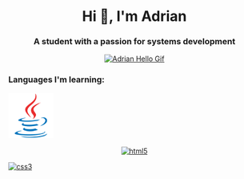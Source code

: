 <h1 align="center">Hi 👋, I'm Adrian</h1>
<h3 align="center">A student with a passion for systems development</h3>


<p align="center"><a  href="Your heart <3" target="_blank" rel="noreferrer"> <img src="C:\Users\adria\Desktop\Adrian\Adrian Saludo.gif" alt="Adrian Hello Gif" width="500" height="500"/>
</a>
</p>

<h3 align="left">Languages I'm learning:</h3>
<p align="left"> <a href="https://www.java.com" target="_blank" rel="noreferrer"> <img src="https://raw.githubusercontent.com/devicons/devicon/master/icons/java/java-original.svg" alt="java" width="90" height="90"/> </a> </p>
<p align="center"> <a href="" target="_blank" rel="noreferrer"> <img src="https://cdn.jsdelivr.net/gh/devicons/devicon/icons/html5/html5-original.svg" alt="html5" width="90" height="90"/> </a> </p>
<p align="rigth"> <a href="" target="_blank" rel="noreferrer"> <img src="https://cdn.jsdelivr.net/gh/devicons/devicon/icons/css3/css3-original.svg" alt="css3" width="90" height="90"/> </a> </p>
<!---
AdrianTr18/AdrianTr18 is a ✨ special ✨ repository because its `README.md` (this file) appears on your GitHub profile.
You can click the Preview link to take a look at your changes.
--->
